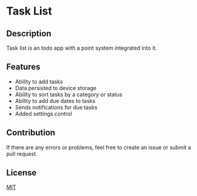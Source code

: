 # Task List

## Description

Task list is an todo app with a point system integrated into it.

## Features

-   Ability to add tasks
-   Data persisted to device storage
-   Ability to sort tasks by a category or status
-   Ability to add due dates to tasks
-   Sends notifications for due tasks
-   Added settings control

## Contribution

If there are any errors or problems, feel free to create an issue or submit a pull request.

## License

[MIT](./LICENSE)
